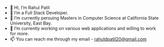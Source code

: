 - 👋 Hi, I’m Rahul Patil
- 👀 I’m a Full Stack Developer.
- 🌱 I’m currently persuing Masters in Computer Science at California State University, East Bay.
- 💞️ I’m currently working on various web applications and willing to work for more.
- 📫 You can reach me through my email - rahuldpatil20@gmail.com

<!---
rahulpatil8020/rahulpatil8020 is a ✨ special ✨ repository because its `README.md` (this file) appears on your GitHub profile.
You can click the Preview link to take a look at your changes.
--->

